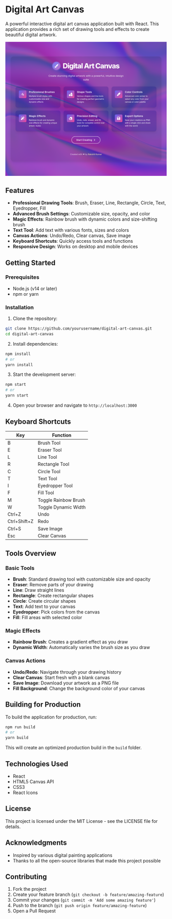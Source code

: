 # Digital Art Canvas

A powerful interactive digital art canvas application built with React. This application provides a rich set of drawing tools and effects to create beautiful digital artwork.

![Digital Art Canvas](public/screenshot.png)

## Features

- **Professional Drawing Tools**: Brush, Eraser, Line, Rectangle, Circle, Text, Eyedropper, Fill
- **Advanced Brush Settings**: Customizable size, opacity, and color
- **Magic Effects**: Rainbow brush with dynamic colors and size-shifting brush
- **Text Tool**: Add text with various fonts, sizes and colors
- **Canvas Actions**: Undo/Redo, Clear canvas, Save image
- **Keyboard Shortcuts**: Quickly access tools and functions
- **Responsive Design**: Works on desktop and mobile devices

## Getting Started

### Prerequisites

- Node.js (v14 or later)
- npm or yarn

### Installation

1. Clone the repository:
```bash
git clone https://github.com/yourusername/digital-art-canvas.git
cd digital-art-canvas
```

2. Install dependencies:
```bash
npm install
# or
yarn install
```

3. Start the development server:
```bash
npm start
# or
yarn start
```

4. Open your browser and navigate to `http://localhost:3000`

## Keyboard Shortcuts

| Key             | Function             |
|-----------------|----------------------|
| B               | Brush Tool           |
| E               | Eraser Tool          |
| L               | Line Tool            |
| R               | Rectangle Tool       |
| C               | Circle Tool          |
| T               | Text Tool            |
| I               | Eyedropper Tool      |
| F               | Fill Tool            |
| M               | Toggle Rainbow Brush |
| W               | Toggle Dynamic Width |
| Ctrl+Z          | Undo                 |
| Ctrl+Shift+Z    | Redo                 |
| Ctrl+S          | Save Image           |
| Esc             | Clear Canvas         |

## Tools Overview

### Basic Tools
- **Brush**: Standard drawing tool with customizable size and opacity
- **Eraser**: Remove parts of your drawing
- **Line**: Draw straight lines
- **Rectangle**: Create rectangular shapes
- **Circle**: Create circular shapes
- **Text**: Add text to your canvas
- **Eyedropper**: Pick colors from the canvas
- **Fill**: Fill areas with selected color

### Magic Effects
- **Rainbow Brush**: Creates a gradient effect as you draw
- **Dynamic Width**: Automatically varies the brush size as you draw

### Canvas Actions
- **Undo/Redo**: Navigate through your drawing history
- **Clear Canvas**: Start fresh with a blank canvas
- **Save Image**: Download your artwork as a PNG file
- **Fill Background**: Change the background color of your canvas

## Building for Production

To build the application for production, run:

```bash
npm run build
# or
yarn build
```

This will create an optimized production build in the `build` folder.

## Technologies Used

- React
- HTML5 Canvas API
- CSS3
- React Icons

## License

This project is licensed under the MIT License - see the LICENSE file for details.

## Acknowledgments

- Inspired by various digital painting applications
- Thanks to all the open-source libraries that made this project possible

## Contributing

1. Fork the project
2. Create your feature branch (`git checkout -b feature/amazing-feature`)
3. Commit your changes (`git commit -m 'Add some amazing feature'`)
4. Push to the branch (`git push origin feature/amazing-feature`)
5. Open a Pull Request
